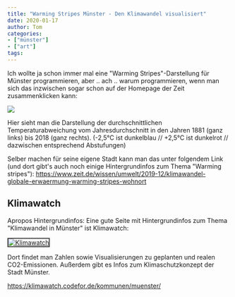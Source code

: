 ```yaml
---
title: "Warming Stripes Münster - Den Klimawandel visualisiert"
date: 2020-01-17
author: Tom
categories:
- ["münster"]
- ["art"]
tags:
---
```


Ich wollte ja schon immer mal eine "Warming Stripes"-Darstellung für Münster programmieren, aber .. ach .. warum programmieren, wenn man sich das inzwischen sogar schon auf der Homepage der Zeit zusammenklicken kann:

<img src="/23/warming-stripes-55150000.png">

Hier sieht man die Darstellung der durchschnittlichen Temperaturabweichung vom Jahresdurchschnitt in den Jahren 1881 (ganz links) bis 2018 (ganz rechts).
(-2,5°C ist dunkelblau // +2,5°C ist dunkelrot // dazwischen entsprechend Abstufungen)

Selber machen für seine eigene Stadt kann man das unter folgendem Link (und dort gibt's auch noch einige Hintergrundinfos zum Thema "Warming stripes"): 
https://www.zeit.de/wissen/umwelt/2019-12/klimawandel-globale-erwaermung-warming-stripes-wohnort

## Klimawatch

Apropos Hintergrundinfos: Eine gute Seite mit Hintergrundinfos zum Thema "Klimawandel in Münster" ist Klimawatch: 

<a href="https://klimawatch.codefor.de/kommunen/muenster/"><img src="/23/klimawatch.png" style="border: 2px solid #444;" alt="Klimawatch" ></a>

Dort findet man Zahlen sowie Visualisierungen zu geplanten und realen CO2-Emissionen. Außerdem gibt es Infos zum Klimaschutzkonzept der Stadt Münster.

https://klimawatch.codefor.de/kommunen/muenster/